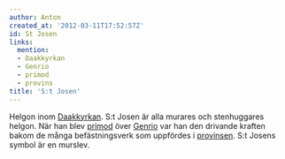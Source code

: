 ```yaml
---
author: Anton
created_at: '2012-03-11T17:52:57Z'
id: St Josen
links:
  mention:
  - Daakkyrkan
  - Genrio
  - primod
  - provins
title: 'S:t Josen'
---
```


Helgon inom [Daakkyrkan]. S:t Josen är alla murares och stenhuggares helgon. När han blev [primod]
över [Genrio] var han den drivande kraften bakom de många befästningsverk som uppfördes i
[provinsen]. S:t Josens symbol är en murslev.

  [Daakkyrkan]: Daakkyrkan
  [primod]: primod
  [Genrio]: Genrio
  [provinsen]: provins
